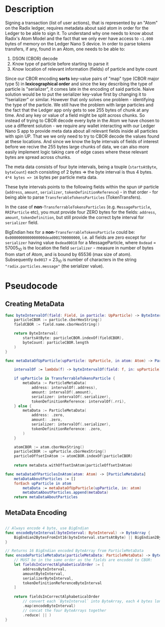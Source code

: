 # Description

Signing a transaction (list of user actions), that is represented by an "Atom" on the Radix ledger, requires metadata about said atom in order for the Ledger to be able to sign it. To understand why one needs to know about Radix's Atom Model and the fact that we only ever have access to `~1.000` bytes of memory on the Ledger Nano S device. In order to parse tokens transfers, if any, found in an Atom, one needs to be able to:
1. DSON (CBOR) decode
2. Know type of particle before starting to parse it
3. Know location of relevant information (fields) of particle and byte count

Since our CBOR encoding **sorts** key-value pairs of "map" type (CBOR major type 5) in **lexicographical order** and since the key describing the type of particle is "serializer", it comes late in the encoding of said particle. Naive solution would be to put the serializer key-value first by changing it to "!serializer" or similar. However that only solves one problem - identifying the type of the particle. We still have the problem with large particles and the fact that the Ledger app only gets to see 255 bytes of chunk at any time. And any key or value of a field might be split across chunks. So instead of trying to CBOR decode every byte in the Atom we have chosen to use a different solution - we require any wallet interacting with our Ledger Nano S app to provide meta data about all relevant fields inside all particles with spin UP. That we we only need to try to CBOR decode the values found at these locations. And since we know the byte intervals of fields of interest before we recive the 255 bytes large chunks of data, we can also more easily implement logic taking care of edge cases where these relevant bytes are spread across chunks.

The meta data consists of four byte intervals, being a touple (`startsAtByte`, `byteCount`) each consisting of 2 bytes => the byte interval is thus 4 bytes. `4*4 bytes => 16` bytes per particle meta data. 

These byte intervals points to the following fields within the spun `UP` particle (`address`, `amount`, `serializer`, `tokenDefinitionReference`) - in that order - for being able to parse `TransferableTokensParticles` (TokenTransfers). 

In the case of **non**-`TransferrableTokensParticles` (e.g. `MessageParticle`, `RRIParticle` etc), you must provide four ZERO bytes for the fields: `address`, `amount`, `tokenDefinition`, but still provide the correct byte interval for `serializer` field. 

BigEndian hex for a  **non**-`TransferrableTokensParticle` could be: `0x0000000000000000dead001700000000`, i.e. all fields are zero except for `serializer` having value `0xdead0018` for a MessageParticle, where `0xdead` = 57005<sub>10</sub> is the location the field `serializer` - measure in number of bytes from start of Atom, and is bound by 65536 (max size of atom). Subsequently `0x0017` = 23<sub>10</sub> is number of characters in the string `"radix.particles.message"` (the serializer value).

# Pseudocode

## Creating MetaData

```swift
func byteIntervalOf(field: Field, in particle: UpParticle) -> ByteInterval {
	particleCBOR := particle.cborHexString()
	fieldCBOR := field.name.cborHexString()

	return ByteInterval(
		startsAtByte: particleCBOR.indexOf(fieldCBOR),
		byteCount: particleCBOR.length
	)
}

func metaDataOfUpParticle(upParticle: UpParticle, in atom: Atom) -> ParticleMetaData

	intervalOf := lambda(f) -> byteIntervalOf(field: f, in: upParticle)

	if upParticle is TransferrableTokensParticle {
		metaData := ParticleMetaData(
			address: intervalOf(.address),
			amount: intervalOf(.amount),
			serializer: intervalOf(.serializer),
			tokenDefinitionReference: intervalOf(.rri),
	} else {
		metaData := ParticleMetaData(
			address: .zero,
			amount: .zero,
			serializer: intervalOf(.serializer),
			tokenDefinitionReference: .zero,
		)
	}

	atomCBOR := atom.cborHexString()
	particleCBOR := upParticle.cborHexString()
	particleOffsetInAtom := atomCBOR.indexOf(particleCBOR)
	
	return metaData.withOffsetInAtom(particleOffsetInAtom)

func metaDataOfParticlesInAtom(atom: Atom) -> [ParticleMetaData]
	metaDataAboutParticles := []
	forEach upParticle in atom
		metaData := metaDataOfUpParticle(upParticle, in: atom)
		metaDataAboutParticles.append(metaData)
	return metaDataAboutParticles
```

## MetaData Encoding

```swift

// Always encode 4 byte, use BigEndian
func encodeByteInterval(byteInterval: ByteInterval) -> ByteArray {
	BigEndian2BytesFromInt16(byteInterval.startsAtByte) || BigEndian2BytesFromInt16(byteInterval.byteCount)
}

// Returns 16 BigEndian encoded ByteArray from ParticleMetaData
func encodeParticleMetaData(particleMetaData: ParticleMetaData) -> ByteArray {
	// MUST be in the same order as the fields are encoded to CBOR:
    let fieldsInCorrectAlphabeticalOrder := [
        addressByteInterval,
        amountByteInterval,
        serializerByteInterval,
        tokenDefinitionReferenceByteInterval
    ]
     
    return fieldsInCorrectAlphabeticalOrder
    	// convert each `ByteInterval` into ByteArray, each 4 bytes long
    	.map(encodeByteInterval)
	    // concat the four ByteArrays together
    	.reduce( || ) 
}
```